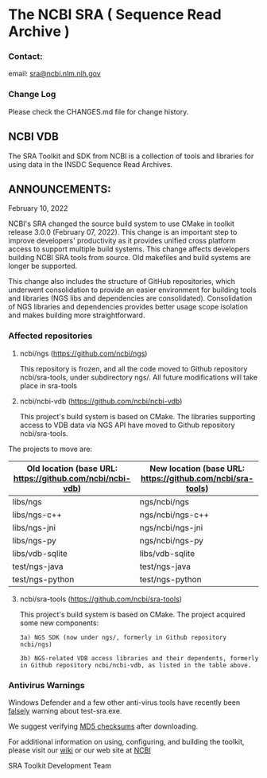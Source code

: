 # The NCBI SRA ( Sequence Read Archive )

### Contact:
email: sra@ncbi.nlm.nih.gov

### Change Log
Please check the CHANGES.md file for change history.

## NCBI VDB
The SRA Toolkit and SDK from NCBI is a collection of tools and libraries for
using data in the INSDC Sequence Read Archives.

## ANNOUNCEMENTS:

February 10, 2022

NCBI's SRA changed the source build system to use CMake in toolkit release 3.0.0 (February 07, 2022). This change is an important step to improve developers' productivity as it provides unified cross platform access to support multiple build systems. This change affects developers building NCBI SRA tools from source. Old makefiles and build systems are longer be supported.

This change also includes the structure of GitHub repositories, which underwent consolidation to provide an easier environment for building tools and libraries (NGS libs and dependencies are consolidated). Consolidation of NGS libraries and dependencies provides better usage scope isolation and makes building more straightforward.

### **Affected repositories**

1) ncbi/ngs (https://github.com/ncbi/ngs)

   This repository is frozen, and all the code moved to Github repository ncbi/sra-tools, under subdirectory ngs/. All future modifications
   will take place in sra-tools

2) ncbi/ncbi-vdb (https://github.com/ncbi/ncbi-vdb)

   This project's build system is based on CMake. The libraries supporting access to VDB data via NGS API have moved to Github repository
   ncbi/sra-tools.

The projects to move are:

| Old location (base URL: https://github.com/ncbi/ncbi-vdb) | New location (base URL: https://github.com/ncbi/sra-tools) |
| --------------------------------------------------------- | ---------------------------------------------------------- |
| libs/ngs | ngs/ncbi/ngs |
| libs/ngs-c++ | ngs/ncbi/ngs-c++ |
| libs/ngs-jni | ngs/ncbi/ngs-jni |
| libs/ngs-py | ngs/ncbi/ngs-py |
| libs/vdb-sqlite | libs/vdb-sqlite |
| test/ngs-java | test/ngs-java |
| test/ngs-python | test/ngs-python |


3) ncbi/sra-tools (https://github.com/ncbi/sra-tools)

   This project's build system is based on CMake. The project acquired some new components:

       3a) NGS SDK (now under ngs/, formerly in Github repository ncbi/ngs)

       3b) NGS-related VDB access libraries and their dependents, formerly in Github repository ncbi/ncbi-vdb, as listed in the table above.


### Antivirus Warnings
Windows Defender and a few other anti-virus tools have recently been [falsely](https://www.virustotal.com/#/file/042af43fc1318b07a4411c1bea2ff7eed8efe07ca954685268ce42f8f818b10e/detection) warning about test-sra.exe.

We suggest verifying [MD5 checksums](https://ftp-trace.ncbi.nlm.nih.gov/sra/sdk/current/md5sum.txt) after downloading.

For additional information on using, configuring, and building the toolkit,
please visit our [wiki](https://github.com/ncbi/ncbi-vdb/wiki)
or our web site at [NCBI](http://www.ncbi.nlm.nih.gov/Traces/sra/?view=toolkit_doc)


SRA Toolkit Development Team
